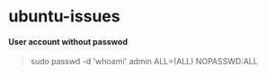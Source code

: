 # ubuntu-issues

#### User account without passwod
> sudo passwd -d 'whoami'
> admin ALL=(ALL) NOPASSWD:ALL
